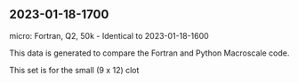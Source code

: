 ## 2023-01-18-1700

micro: Fortran, Q2, 50k - Identical to 2023-01-18-1600

This data is generated to compare the Fortran and Python Macroscale code.

This set is for the small (9 x 12) clot
